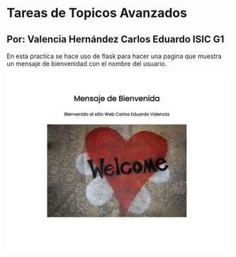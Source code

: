 # Tareas de Topicos Avanzados
## Por: Valencia Hernández Carlos Eduardo ISIC G1

En esta practica se hace uso de flask para hacer una pagina que muestra un mensaje de bienvenidad con el nombre del usuario.


![Ir a Practica 1 Flask](Pagina%20web.jpeg)


